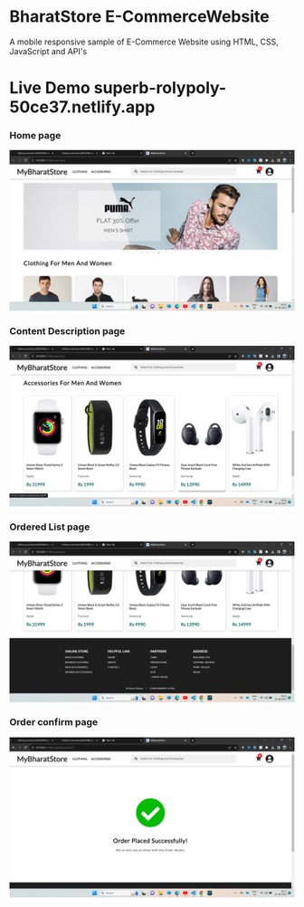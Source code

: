 #  BharatStore E-CommerceWebsite
 A mobile responsive sample of E-Commerce Website using HTML, CSS, JavaScript and API's
 


 #  Live Demo  superb-rolypoly-50ce37.netlify.app
 
### Home page

![1](https://github.com/RohanDhalpe/ecommerce/blob/main/4.png)


### Content Description page
![2](https://github.com/RohanDhalpe/ecommerce/blob/main/3.png)



### Ordered List page
![3](https://github.com/RohanDhalpe/ecommerce/blob/main/2.png)



### Order confirm page
![4](https://github.com/RohanDhalpe/ecommerce/blob/main/1.png)
